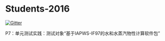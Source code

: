 
  
# Students-2016

[![Gitter](https://badges.gitter.im/Py03013052/Students2016.svg)](https://gitter.im/Py03013052/Students2016?utm_source=badge&utm_medium=badge&utm_campaign=pr-badge)


P7：单元测试实践：测试对象“基于IAPWS-IF97的水和水蒸汽物性计算软件包” 
      
